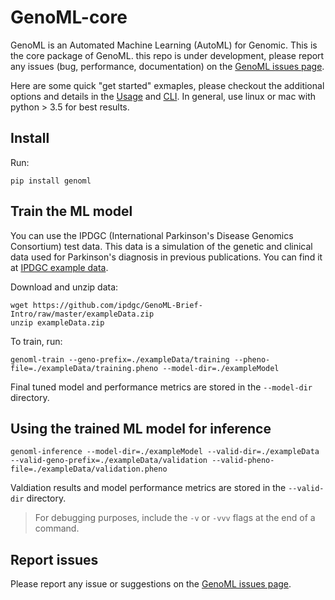 # GenoML-core
GenoML is an Automated Machine Learning (AutoML) for Genomic. This is the core package of GenoML. 
this repo is under development, please report any issues (bug, performance, documentation) on the [GenoML issues page](https://github.com/GenoML/genoml/issues). 

Here are some quick "get started" exmaples, please checkout the additional options and details in the [Usage][] and [CLI][].
In general, use linux or mac with python > 3.5 for best results.

## Install 
Run:
~~~~
pip install genoml
~~~~

## Train the ML model 
You can use the IPDGC (International Parkinson's Disease Genomics Consortium) test data. This data is a simulation of the genetic and clinical data used for Parkinson's diagnosis in previous publications. You can find it at [IPDGC example data][].

Download and unzip data:
~~~
wget https://github.com/ipdgc/GenoML-Brief-Intro/raw/master/exampleData.zip
unzip exampleData.zip 
~~~

To train, run:
~~~~
genoml-train --geno-prefix=./exampleData/training --pheno-file=./exampleData/training.pheno --model-dir=./exampleModel
~~~~

Final tuned model and performance metrics are stored in the ```--model-dir``` directory. 

## Using the trained ML model for inference
~~~~
genoml-inference --model-dir=./exampleModel --valid-dir=./exampleData --valid-geno-prefix=./exampleData/validation --valid-pheno-file=./exampleData/validation.pheno
~~~~

Valdiation results and model performance metrics are stored in the ```--valid-dir``` directory. 

> For debugging purposes, include the ```-v``` or ```-vvv``` flags at the end of a command.

[usage]: https://genoml.github.io/docs/usage
[CLI]: https://genoml.github.io/docs/cli
[IPDGC example data]: https://github.com/ipdgc/GenoML-Brief-Intro/raw/master/exampleData.zip

     
## Report issues 
Please report any issue or suggestions on the [GenoML issues page](https://github.com/GenoML/genoml/issues).
